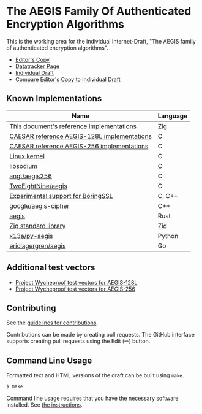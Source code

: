 # The AEGIS Family Of Authenticated Encryption Algorithms

This is the working area for the individual Internet-Draft, "The AEGIS family of authenticated encryption algorithms".

* [Editor's Copy](https://jedisct1.github.io/draft-aegis-aead/#go.draft-irtf-cfrg-aegis-aead.html)
* [Datatracker Page](https://datatracker.ietf.org/doc/draft-irtf-cfrg-aegis-aead)
* [Individual Draft](https://datatracker.ietf.org/doc/html/draft-irtf-cfrg-aegis-aead)
* [Compare Editor's Copy to Individual Draft](https://jedisct1.github.io/draft-aegis-aead/#go.draft-irtf-cfrg-aegis-aead.diff)


## Known Implementations

| Name                                                                                                                          | Language |
| ----------------------------------------------------------------------------------------------------------------------------- | -------- |
| [This document's reference implementations](https://github.com/jedisct1/draft-aegis-aead/tree/main/reference-implementations) | Zig      |
| [CAESAR reference AEGIS-128L implementations](https://github.com/jedisct1/supercop/tree/master/crypto_aead/aegis128l)         | C        |
| [CAESAR reference AEGIS-256 implementations](https://github.com/jedisct1/supercop/tree/master/crypto_aead/aegis256)           | C        |
| [Linux kernel](https://cregit.linuxsources.org/code/5.0/arch/x86/crypto/aegis128l-aesni-glue.c.html)                          | C        |
| [libsodium](https://libsodium.org)                                                                                            | C        |
| [angt/aegis256](https://github.com/angt/aegis256)                                                                             | C        |
| [TwoEightNine/aegis](https://github.com/TwoEightNine/aegis)                                                                   | C        |
| [Experimental support for BoringSSL](https://github.com/jedisct1/boringssl/tree/aegis)                                        | C, C++   |
| [google/aegis-cipher](https://github.com/google/aegis_cipher)                                                                 | C++      |
| [aegis](https://crates.io/crates/aegis)                                                                                       | Rust     |
| [Zig standard library](https://github.com/ziglang/zig/blob/master/lib/std/crypto/aegis.zig)                                   | Zig      |
| [x13a/py-aegis](https://github.com/x13a/py-aegis)                                                                             | Python   |
| [ericlagergren/aegis](https://github.com/ericlagergren/aegis)                                                                 | Go       |

## Additional test vectors

* [Project Wycheproof test vectors for AEGIS-128L](https://github.com/google/wycheproof/blob/master/testvectors/aegis128L_test.json)
* [Project Wycheproof test vectors for AEGIS-256](https://github.com/google/wycheproof/blob/master/testvectors/aegis256_test.json)

## Contributing

See the
[guidelines for contributions](https://github.com/jedisct1/draft-aegis-aead/blob/main/CONTRIBUTING.md).

Contributions can be made by creating pull requests.
The GitHub interface supports creating pull requests using the Edit (✏) button.


## Command Line Usage

Formatted text and HTML versions of the draft can be built using `make`.

```sh
$ make
```

Command line usage requires that you have the necessary software installed.  See
[the instructions](https://github.com/martinthomson/i-d-template/blob/main/doc/SETUP.md).


